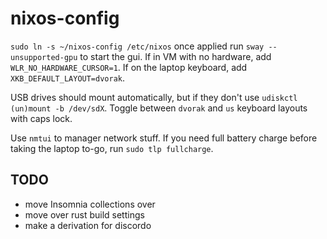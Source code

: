 # nixos-config

`sudo ln -s ~/nixos-config /etc/nixos`
once applied run `sway --unsupported-gpu` to start the gui. If in VM with no hardware, add `WLR_NO_HARDWARE_CURSOR=1`. If on the laptop keyboard, add `XKB_DEFAULT_LAYOUT=dvorak`.

USB drives should mount automatically, but if they don't use `udiskctl (un)mount -b /dev/sdX`.
Toggle between `dvorak` and `us` keyboard layouts with caps lock.

Use `nmtui` to manager network stuff.
If you need full battery charge before taking the laptop to-go, run `sudo tlp fullcharge`.

## TODO

- move Insomnia collections over
- move over rust build settings
- make a derivation for discordo
